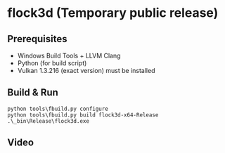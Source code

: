 # flock3d (Temporary public release)

## Prerequisites

- Windows Build Tools + LLVM Clang
- Python (for build script)
- Vulkan 1.3.216 (exact version) must be installed

## Build & Run

```
python tools\fbuild.py configure
python tools\fbuild.py build flock3d-x64-Release
.\_bin\Release\flock3d.exe
```

## Video


